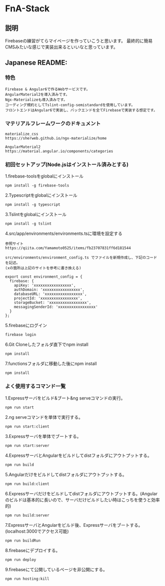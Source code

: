 # FnA-Stack

## 説明
 Firebaseの練習がてらマイページを作っていこうと思います。
 最終的に簡易CMSみたいな感じで実装出来るといいなと思っています。

## Japanese README:
### 特色
    Firebase & Angular6で作るWebサービスです。
    AngularMaterial2を導入済みです。
    Ngx-Materializeも導入済みです。
    コーディング規約としてTslint-config-semistandardを使用しています。
    フロントエンドはAngular6で実装し、バックエンドを全てFirebaseで実装する想定です。

### マテリアルフレームワークのドキュメント
    materialize_css
    https://sherweb.github.io/ngx-materialize/home 

    AngularMaterial2
    https://material.angular.io/components/categories

### 初回セットアップ(Node.jsはインストール済みとする)
1.firebase-toolsをglobalにインストール

    npm install -g firebase-tools

2.Typescriptをglobalにインストール

    npm install -g typescript

3.Tslintをglobalにインストール

    npm install -g tslint

4.src/app/environments/environments.tsに環境を設定する

    参照サイト
    https://qiita.com/Yamamoto0525/items/fb23707831ff6d181544

    src/environments/environment_config.ts でファイルを新規作成し、下記のコードを記述。
    (xの箇所は上記のサイトを参考に書き換える)

    export const environment_config = {
      firebase: {
        apiKey: 'xxxxxxxxxxxxxxxxx',
        authDomain: 'xxxxxxxxxxxxxxxxx',
        databaseURL: 'xxxxxxxxxxxxxxxxx',
        projectId: 'xxxxxxxxxxxxxxxxx',
        storageBucket: 'xxxxxxxxxxxxxxxxx',
        messagingSenderId: 'xxxxxxxxxxxxxxxxx'
      }
    };

5.firebaseにログイン

    firebase login

6.Git Cloneしたフォルダ直下でnpm install

    npm install

7.functionsフォルダに移動した後にnpm install

    npm install

    
### よく使用するコマンド一覧
1.Expressサーバをビルド&ブート&ng serveコマンドの実行。

    npm run start
    
2.ng serveコマンドを単体で実行する。

    npm run start:client
    
3.Expressサーバを単体でブートする。
    
    npm run start:server
    
4.ExpressサーバとAngularをビルドしてdistフォルダにアウトプットする。
    
    npm run build
  
5.Angularだけをビルドしてdistフォルダにアウトプットする。
    
    npm run build:client    
      
6.Expressサーバだけをビルドしてdistフォルダにアウトプットする。(Angularのビルドは基本的に長いので、サーバだけビルドしたい時はこっちを使うと効率的)
     
    npm run build:server
    
7.ExpressサーバとAngularをビルド後、Expressサーバをブートする。(localhost:3000でアクセス可能)
    
    npm run buildRun
  
8.firebaseにデプロイする。
    
    npm run deploy

9.firebaseにて公開しているページを非公開にする。
    
    npm run hosting:kill
  

  
